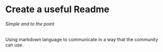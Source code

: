 # Create a useful Readme
###### Simple and to the point


Using markdown language to communicate in a way that the community can use.
